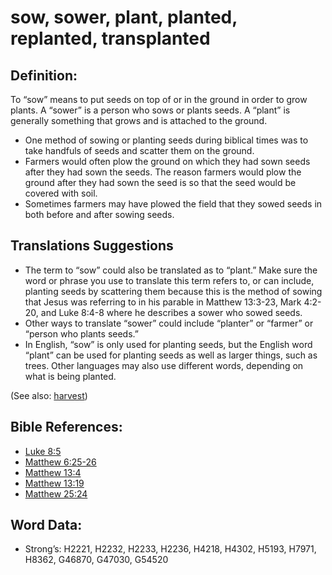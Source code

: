 # sow, sower, plant, planted, replanted, transplanted

## Definition:

To “sow” means to put seeds on top of or in the ground in order to grow plants. A “sower” is a person who sows or plants seeds. A “plant” is generally something that grows and is attached to the ground.

* One method of sowing or planting seeds during biblical times was to take handfuls of seeds and scatter them on the ground.
* Farmers would often plow the ground on which they had sown seeds after they had sown the seeds. The reason farmers would plow the ground after they had sown the seed is so that the seed would be covered with soil. 
* Sometimes farmers may have plowed the field that they sowed seeds in both before and after sowing seeds.

## Translations Suggestions

* The term to “sow” could also be translated as to “plant.” Make sure the word or phrase you use to translate this term refers to, or can include, planting seeds by scattering them because this is the method of sowing that Jesus was referring to in his parable in Matthew 13:3-23, Mark 4:2-20, and Luke 8:4-8 where he describes a sower who sowed seeds.
* Other ways to translate “sower” could include “planter” or “farmer” or “person who plants seeds.”
* In English, “sow” is only used for planting seeds, but the English word “plant” can be used for planting seeds as well as larger things, such as trees. Other languages may also use different words, depending on what is being planted.

(See also: [harvest](../other/harvest.md))

## Bible References:

* [Luke 8:5](rc://en/tn/help/luk/08/05)
* [Matthew 6:25-26](rc://en/tn/help/mat/06/25)
* [Matthew 13:4](rc://en/tn/help/mat/13/04)
* [Matthew 13:19](rc://en/tn/help/mat/13/19)
* [Matthew 25:24](rc://en/tn/help/mat/25/24)

## Word Data:

* Strong’s: H2221, H2232, H2233, H2236, H4218, H4302, H5193, H7971, H8362, G46870, G47030, G54520
